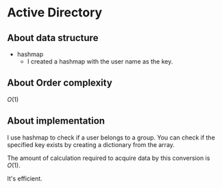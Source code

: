 # Active Directory

## About data structure
- hashmap
  - I created a hashmap with the user name as the key.
## About Order complexity
$O(1)$
## About implementation

I use hashmap to check if a user belongs to a group.
You can check if the specified key exists by creating a dictionary from the array.

The amount of calculation required to acquire data by this conversion is $O(1)$.

It's efficient.
